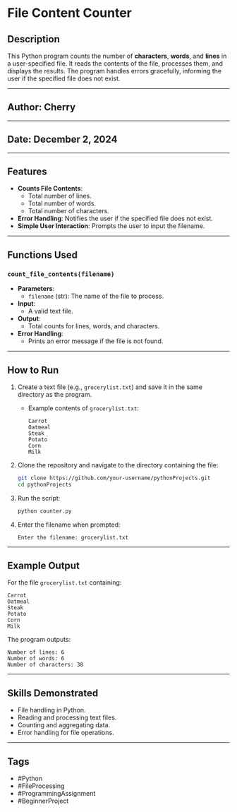 # File Content Counter

## Description
This Python program counts the number of **characters**, **words**, and **lines** in a user-specified file. It reads the contents of the file, processes them, and displays the results. The program handles errors gracefully, informing the user if the specified file does not exist.

---

## Author: Cherry

---

## Date: December 2, 2024

---

## Features

- **Counts File Contents**:
  - Total number of lines.
  - Total number of words.
  - Total number of characters.
- **Error Handling**: Notifies the user if the specified file does not exist.
- **Simple User Interaction**: Prompts the user to input the filename.

---

## Functions Used

### `count_file_contents(filename)`
- **Parameters**:
  - `filename` (str): The name of the file to process.
- **Input**:
  - A valid text file.
- **Output**:
  - Total counts for lines, words, and characters.
- **Error Handling**:
  - Prints an error message if the file is not found.

---

## How to Run

1. Create a text file (e.g., `grocerylist.txt`) and save it in the same directory as the program.
   - Example contents of `grocerylist.txt`:
     ```
     Carrot
     Oatmeal
     Steak
     Potato
     Corn
     Milk
     ```

2. Clone the repository and navigate to the directory containing the file:
   ```bash
   git clone https://github.com/your-username/pythonProjects.git
   cd pythonProjects
   ```

3. Run the script:
   ```bash
   python counter.py
   ```

4. Enter the filename when prompted:
   ```
   Enter the filename: grocerylist.txt
   ```

---

## Example Output

For the file `grocerylist.txt` containing:
```
Carrot
Oatmeal
Steak
Potato
Corn
Milk
```

The program outputs:
```
Number of lines: 6
Number of words: 6
Number of characters: 38
```

---

## Skills Demonstrated

- File handling in Python.
- Reading and processing text files.
- Counting and aggregating data.
- Error handling for file operations.

---

## Tags

- #Python
- #FileProcessing
- #ProgrammingAssignment
- #BeginnerProject
